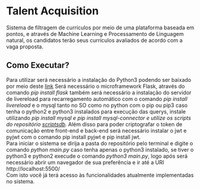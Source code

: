 # Talent Acquisition
Sistema de filtragem de currículos por meio de uma plataforma baseada em pontos, 
e através de Machine Learning e Processamento de Linguagem natural, os candidatos 
terão seus currículos avaliados de acordo com a vaga proposta.

<h2> Como Executar? </h2>
Para utilizar será necessário a instalação do Python3 
podendo ser baixado por meio deste <a href="https://www.python.org/downloads/">link</a>
Será necessário o microframework Flask, através do comando <i>pip install flask</i>
também será necessário a instalação do servidor de livereload para recarregamento automático com o comando <i>pip install livereload</i>
e o mysql tanto no SO como no python com o pip ou pip3 caso tenha o python2 e python3 instalados para execução das querys, instale utilizando <i>pip install mysql e pip install mysql-connector e utilize os scripts do repositório <a href="https://github.com/exceptionai/scriptsdb">scriptsdb</a>.</i> Além disso para poder criptografar o token de comunicação entre front-end e back-end será necessário instalar o jwt e pyjwt com o comando pip install pyjwt e pip install jwt.
<br> 
Para iniciar o sistema se dirija a pasta do repositório pelo terminal e digite o comando <i>python main.py</i> caso tenha apenas o python3 instalado, se tiver o python3 e python2 execude o comando  <i>python3 main.py</i>,
logo após será necessário abrir um navegador de sua preferência e ir até a URI http://localhost:5500/<br>
Com isto você já terá acesso às funcionalidades atualmente implementadas no sistema.
